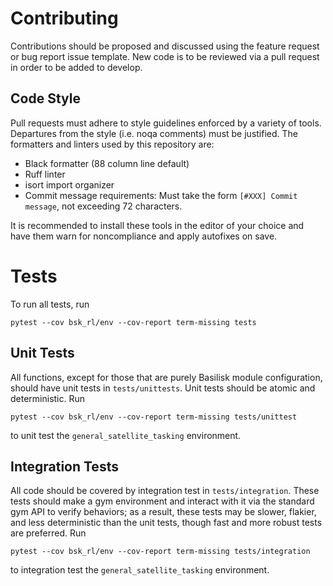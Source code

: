 # Contributing

Contributions should be proposed and discussed using the feature request or bug report issue template. New code is to be reviewed via a pull request in order to be added to develop.

## Code Style
Pull requests must adhere to style guidelines enforced by a variety of tools. Departures from the style (i.e. noqa comments) must be justified. The formatters and linters used by this repository are:

- Black formatter (88 column line default)
- Ruff linter
- isort import organizer
- Commit message requirements: Must take the form `[#XXX] Commit message`, not exceeding 72 characters.

It is recommended to install these tools in the editor of your choice and have them warn for noncompliance and apply autofixes on save.


# Tests

To run all tests, run
```
pytest --cov bsk_rl/env --cov-report term-missing tests
```

## Unit Tests

All functions, except for those that are purely Basilisk module configuration, should have unit tests in `tests/unittests`. Unit tests should be atomic and deterministic. Run
```
pytest --cov bsk_rl/env --cov-report term-missing tests/unittest
```
to unit test the `general_satellite_tasking` environment.

## Integration Tests

All code should be covered by integration test in `tests/integration`. These tests should make a gym environment and interact with it via the standard gym API to verify behaviors; as a result, these tests may be slower, flakier, and less deterministic than the unit tests, though fast and more robust tests are preferred. Run
```
pytest --cov bsk_rl/env --cov-report term-missing tests/integration
```
to integration test the `general_satellite_tasking` environment.


